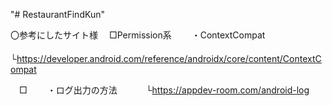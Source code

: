 "# RestaurantFindKun" 

〇参考にしたサイト様
　□Permission系
　　・ContextCompat
　　　└https://developer.android.com/reference/androidx/core/content/ContextCompat

　□
　　・ログ出力の方法
　　　└https://appdev-room.com/android-log